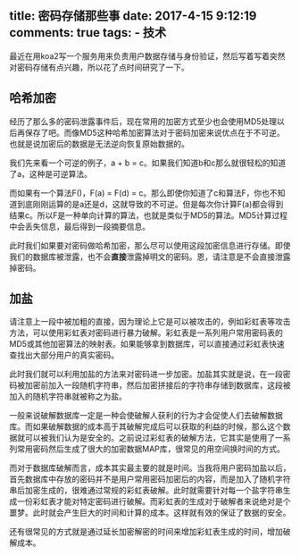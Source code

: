 title:      密码存储那些事
date:       2017-4-15 9:12:19
comments:   true
tags:
    - 技术
---

最近在用koa2写一个服务用来负责用户数据存储与身份验证，然后写着写着突然对密码存储有点兴趣，所以花了点时间研究了一下。

<!-- more -->


## 哈希加密

经历了那么多的密码泄露事件后，现在常用的加密方式至少也会使用MD5处理以后再保存了吧。而像MD5这种哈希加密算法对于密码加密来说优点在于不可逆。也就是说加密后的数据是无法逆向恢复原始数据的。

我们先来看一个可逆的例子，a + b = c。如果我们知道b和c那么就很轻松的知道了a，这种是可逆算法。

而如果有一个算法F()，F(a)  = F(d) = c。那么即使你知道了c和算法F，你也不知道到底刚刚运算的是a还是d，这就导致的不可逆。但是每次你计算F(a)都会得到结果c。所以F是一种单向计算的算法，也就是类似于MD5的算法。MD5计算过程中会丢失信息，最后得到一段摘要信息。

此时我们如果要对密码做哈希加密，那么尽可以使用这段加密信息进行存储。即使我们的数据库被泄露，也不会**直接**泄露掉明文的密码。恩，请注意是不会直接泄露掉密码。

## 加盐

请注意上一段中被加粗的直接，因为理论上它是可以被攻击的，例如彩虹表等攻击方法，可以使用彩虹表对密码进行暴力破解。彩虹表是一系列用户常用密码表的MD5或其他加密算法的映射表。如果能够拿到数据库，可以直接通过彩虹表快速查找出大部分用户的真实密码。

此时我们就可以利用加盐的方法来对密码进一步加密。加盐其实就是说，在一段密码被加密前加入一段随机字符串，然后加密拼接后的字符串存储到数据库，这段被加入的随机字符串就被称之为盐。

一般来说破解数据库一定是一种会使破解人获利的行为才会促使人们去破解数据库。而如果破解数据的成本高于其破解完成后可以获取的利益的时候，那么这个数据就可以被我们认为是安全的。之前说过彩虹表的破解方法，它其实是使用了一系列常用密码然后生成了很大的加密数据MAP库，很常见的用空间换时间的方式。

而对于数据库破解而言，成本其实最主要的就是时间。当我将用户密码加盐以后，首先数据库中存放的密码并不是用户常用密码加密后的内容，而是加入了随机字符串后加密生成的，很难通过常规的彩虹表破解。此时就需要针对每一个盐字符串生成一份彩虹表才能对特定密码进行破解。而彩虹表的生成对于破解者来说绝对是个噩梦。此时就会产生巨大的时间和计算的成本。这样就有效的保证了数据的安全。

还有很常见的方式就是通过延长加密解密的时间来增加彩虹表生成的时间，增加破解成本。

